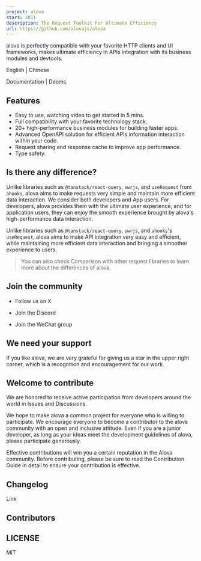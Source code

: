 ```yaml
---
project: alova
stars: 3811
description: The Request Toolkit For Ultimate Efficiency
url: https://github.com/alovajs/alova
---
```


alova is perfectly compatible with your favorite HTTP clients and UI frameworks, makes ultimate efficiency in APIs integration with its business modules and devtools.

English | Chinese

Documentation | Deoms

Features
--------

-   ​​Easy to use, watching video to get started in 5 mins.
-   ​​Full compatibility​​ with your favorite technology stack.
-   ​​20+ high-performance business modules​​ for building faster apps.
-   ​​Advanced OpenAPI solution​​ for efficient APIs information interaction within your code.
-   Request sharing and response cache to improve app performance.
-   Type safety.

Is there any difference?
------------------------

Unlike libraries such as `@tanstack/react-query`, `swrjs`, and `useRequest` from `ahooks`, alova aims to make requests very simple and maintain more efficient data interaction. We consider both developers and App users. For developers, alova provides them with the ultimate user experience, and for application users, they can enjoy the smooth experience brought by alova's high-performance data interaction.

Unlike libraries such as `@tanstack/react-query`, `swrjs`, and `ahooks`'s `useRequest`, alova aims to make API integration very easy and efficient, while maintaining more efficient data interaction and bringing a smoother experience to users.

> You can also check Comparison with other request libraries to learn more about the differences of alova.

Join the community
------------------

-   Follow us on X
    
-   Join the Discord
    
-   Join the WeChat group
    

We need your support
--------------------

If you like alova, we are very grateful for giving us a star in the upper right corner, which is a recognition and encouragement for our work.

Welcome to contribute
---------------------

We are honored to receive active participation from developers around the world in Issues and Discussions.

We hope to make alova a common project for everyone who is willing to participate. We encourage everyone to become a contributor to the alova community with an open and inclusive attitude. Even if you are a junior developer, as long as your ideas meet the development guidelines of alova, please participate generously.

Effective contributions will win you a certain reputation in the Alova community. Before contributing, please be sure to read the Contribution Guide in detail to ensure your contribution is effective.

Changelog
---------

Link

Contributors
------------

LICENSE
-------

MIT
